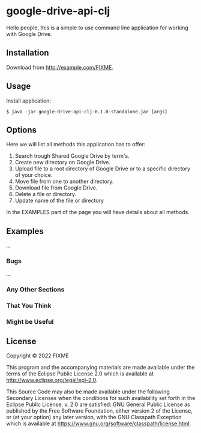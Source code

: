 # google-drive-api-clj

Hello people, this is a simple to use command line application for working with Google Drive.

## Installation

Download from http://example.com/FIXME.

## Usage

Install application:

    $ java -jar google-drive-api-clj-0.1.0-standalone.jar [args]

## Options

Here we will list all methods this application has to offer:
1. Search trough Shared Google Drive by term's.
2. Create new directory on Google Drive.
3. Upload file to a root directory of Google Drive or to a specific
directory of your choice.
4. Move file from one to another directory.
5. Download file from Google Drive.
6. Delete a file or directory.
7. Update name of the file or directory

In the EXAMPLES part of the page you will have details about all methods.
## Examples

...

### Bugs

...

### Any Other Sections
### That You Think
### Might be Useful

## License

Copyright © 2022 FIXME

This program and the accompanying materials are made available under the
terms of the Eclipse Public License 2.0 which is available at
http://www.eclipse.org/legal/epl-2.0.

This Source Code may also be made available under the following Secondary
Licenses when the conditions for such availability set forth in the Eclipse
Public License, v. 2.0 are satisfied: GNU General Public License as published by
the Free Software Foundation, either version 2 of the License, or (at your
option) any later version, with the GNU Classpath Exception which is available
at https://www.gnu.org/software/classpath/license.html.
